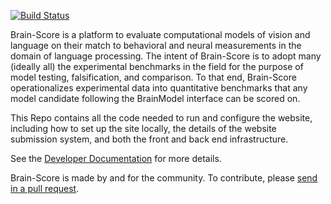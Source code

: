 [![Build Status](https://travis-ci.com/brain-score/brain-score.web.svg?branch=master)](https://travis-ci.com/brain-score/brain-score.web)

Brain-Score is a platform to evaluate computational models of vision and language on their match to behavioral and 
neural measurements in the domain of language processing. The intent of Brain-Score is to adopt many (ideally all) 
the experimental benchmarks in the field for the purpose of model testing, falsification, and comparison. To that end, 
Brain-Score operationalizes experimental data into quantitative benchmarks that any model candidate following the 
BrainModel interface can be scored on.

This Repo contains all the code needed to run and configure the website, including how to set up the site locally, the 
details of the website submission system, and both the front and back end infrastructure.

See the [Developer Documentation](https://brain-score.web.readthedocs.io) for more details.

Brain-Score is made by and for the community. To contribute, please [send in a pull request](https://github.com/brain-score/brain-score.web/pulls).
